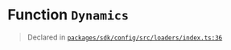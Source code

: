 # Function `Dynamics`
> Declared in [`packages/sdk/config/src/loaders/index.ts:36`](https://github.com/dxos/protocols/blob/main/packages/sdk/config/src/loaders/index.ts#L36)